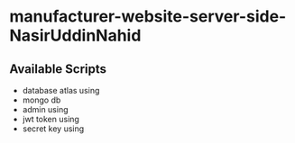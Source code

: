 # manufacturer-website-server-side-NasirUddinNahid

## Available Scripts
- database atlas using
- mongo db
- admin using
- jwt token using
- secret key using